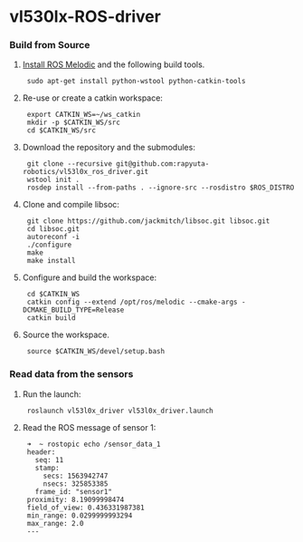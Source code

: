 # vl530lx-ROS-driver

### Build from Source

1. [Install ROS Melodic](http://wiki.ros.org/melodic/Installation/Ubuntu) and the following build tools.

        sudo apt-get install python-wstool python-catkin-tools 
	
1. Re-use or create a catkin workspace:

        export CATKIN_WS=~/ws_catkin
        mkdir -p $CATKIN_WS/src
        cd $CATKIN_WS/src

1. Download the repository and the submodules:

        git clone --recursive git@github.com:rapyuta-robotics/vl53l0x_ros_driver.git
        wstool init .
        rosdep install --from-paths . --ignore-src --rosdistro $ROS_DISTRO

1. Clone and compile libsoc:

        git clone https://github.com/jackmitch/libsoc.git libsoc.git
        cd libsoc.git
        autoreconf -i      
        ./configure
        make
        make install

1. Configure and build the workspace:

        cd $CATKIN_WS
        catkin config --extend /opt/ros/melodic --cmake-args -DCMAKE_BUILD_TYPE=Release
        catkin build 
 

1. Source the workspace.

        source $CATKIN_WS/devel/setup.bash

### Read data from the sensors
1. Run the launch:

        roslaunch vl53l0x_driver vl53l0x_driver.launch 

1. Read the ROS message of sensor 1:

		➜  ~ rostopic echo /sensor_data_1
		header: 
		  seq: 11
		  stamp: 
		    secs: 1563942747
		    nsecs: 325853385
		  frame_id: "sensor1"
		proximity: 8.19099998474
		field_of_view: 0.436331987381
		min_range: 0.0299999993294
		max_range: 2.0
		---

	
	



